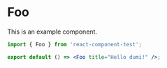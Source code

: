 # Foo

This is an example component.

```jsx
import { Foo } from 'react-component-test';

export default () => <Foo title="Hello dumi!" />;
```
